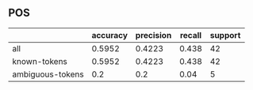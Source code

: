 
## POS

|                  | accuracy | precision | recall | support |
|------------------|----------|-----------|--------|---------|
| all              | 0.5952   | 0.4223    | 0.438  | 42      |
| known-tokens     | 0.5952   | 0.4223    | 0.438  | 42      |
| ambiguous-tokens | 0.2      | 0.2       | 0.04   | 5       |

